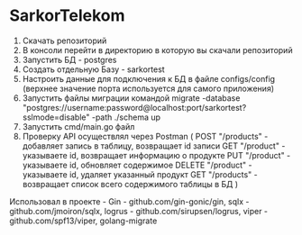 # SarkorTelekom
1) Скачать репозиторий
2) В консоли перейти в директорию в которую вы скачали репозиторий
3) Запустить БД - postgres
4) Создать отдельную Базу - sarkortest
5) Настроить данные для подключения к БД в файле configs/config (верхнее значение порта используется для самого приложения)
6) Запустить файлы миграции командой
migrate -database "postgres://username:password@localhost:port/sarkortest?sslmode=disable" -path ./schema up
7) Запустить cmd/main.go файл
8) Проверку API осуществлял через Postman (
   POST "/products" - добавляет запись в таблицу, возвращает id записи
   GET "/product" - указываете id, возвращает информацию о продукте
   PUT "/product" - указываете id, обновляет содержимое
   DELETE "/product" - указываете id, удаляет указанный продукт
   GET "/products" -  возвращает список всего содержимого таблицы в БД 
)


Использовал в проекте - Gin - github.com/gin-gonic/gin, 
  sqlx - github.com/jmoiron/sqlx, 
  logrus - github.com/sirupsen/logrus, 
  viper - github.com/spf13/viper,
  golang-migrate
